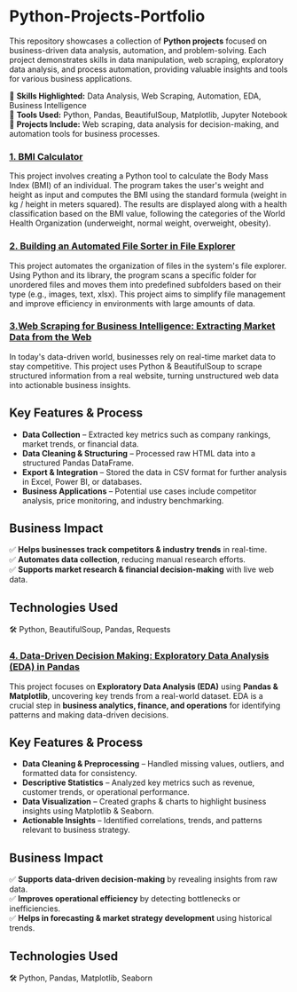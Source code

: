 # Python-Projects-Portfolio
This repository showcases a collection of **Python projects** focused on business-driven data analysis, automation, and problem-solving. Each project demonstrates skills in data manipulation, web scraping, exploratory data analysis, and process automation, providing valuable insights and tools for various business applications.

🔹 **Skills Highlighted:** Data Analysis, Web Scraping, Automation, EDA, Business Intelligence  
🔹 **Tools Used:** Python, Pandas, BeautifulSoup, Matplotlib, Jupyter Notebook  
🔹 **Projects Include:** Web scraping, data analysis for decision-making, and automation tools for business processes.


### [**1. BMI Calculator**](https://github.com/laugima/Python-Projects-Portfolio/blob/main/1.%20Building%20a%20BMI%20Calculator.ipynb)
This project involves creating a Python tool to calculate the Body Mass Index (BMI) of an individual. The program takes the user's weight and height as input and computes the BMI using the standard formula (weight in kg / height in meters squared). The results are displayed along with a health classification based on the BMI value, following the categories of the World Health Organization (underweight, normal weight, overweight, obesity).


### [**2. Building an Automated File Sorter in File Explorer**](https://github.com/laugima/Python-Projects-Portfolio/blob/main/2.%20Building%20an%20Automated%20File%20Sorter%20in%20File%20Explorer.ipynb)
This project automates the organization of files in the system's file explorer. Using Python and its library, the program scans a specific folder for unordered files and moves them into predefined subfolders based on their type (e.g., images, text, xlsx). This project aims to simplify file management and improve efficiency in environments with large amounts of data.


### [**3.Web Scraping for Business Intelligence: Extracting Market Data from the Web**](https://github.com/laugima/Python-Projects-Portfolio/blob/main/3.%20Web%20Scraping%20for%20Business%20Intelligence:%20Extracting%20Market%20Data%20from%20the%20Web.ipynb)
In today's data-driven world, businesses rely on real-time market data to stay competitive. This project uses Python & BeautifulSoup to scrape structured information from a real website, turning unstructured web data into actionable business insights.  

## **Key Features & Process**  
- **Data Collection** – Extracted key metrics such as company rankings, market trends, or financial data.  
- **Data Cleaning & Structuring** – Processed raw HTML data into a structured Pandas DataFrame.  
- **Export & Integration** – Stored the data in CSV format for further analysis in Excel, Power BI, or databases.  
- **Business Applications** – Potential use cases include competitor analysis, price monitoring, and industry benchmarking.  

## **Business Impact**  
✅ **Helps businesses track competitors & industry trends** in real-time.  
✅ **Automates data collection**, reducing manual research efforts.  
✅ **Supports market research & financial decision-making** with live web data.  

## **Technologies Used**  
🛠️ Python, BeautifulSoup, Pandas, Requests  



### [**4. Data-Driven Decision Making: Exploratory Data Analysis (EDA) in Pandas**](https://github.com/laugima/Python-Projects-Portfolio/blob/main/4.%20Data-Driven%20Decision%20Making:%20Exploratory%20Data%20Analysis%20(EDA)%20in%20Pandas.ipynb)
This project focuses on **Exploratory Data Analysis (EDA)** using **Pandas & Matplotlib**, uncovering key trends from a real-world dataset. EDA is a crucial step in **business analytics, finance, and operations** for identifying patterns and making data-driven decisions.  

## **Key Features & Process**  
- **Data Cleaning & Preprocessing** – Handled missing values, outliers, and formatted data for consistency.  
- **Descriptive Statistics** – Analyzed key metrics such as revenue, customer trends, or operational performance.  
- **Data Visualization** – Created graphs & charts to highlight business insights using Matplotlib & Seaborn.  
- **Actionable Insights** – Identified correlations, trends, and patterns relevant to business strategy.  

## **Business Impact**  
✅ **Supports data-driven decision-making** by revealing insights from raw data.  
✅ **Improves operational efficiency** by detecting bottlenecks or inefficiencies.  
✅ **Helps in forecasting & market strategy development** using historical trends.  

## **Technologies Used**  
🛠️ Python, Pandas, Matplotlib, Seaborn
